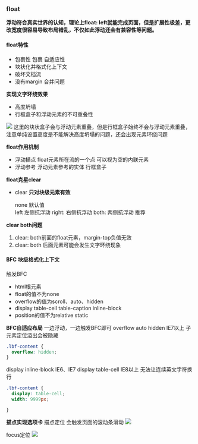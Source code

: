 ### float
**浮动符合真实世界的认知，理论上float: left就能完成页面，但是扩展性极差，更改宽度很容易导致布局错乱，不仅如此浮动还会有兼容性等问题。**

#### float特性
* 包裹性 包裹 自适应性
* 块状化并格式化上下文
* 破坏文档流
* 没有margin  合并问题

**实现文字环绕效果**
* 高度坍塌
* 行框盒子和浮动元素的不可重叠性


![](https://user-gold-cdn.xitu.io/2019/5/4/16a8198fa8bd2e4a?w=373&h=172&f=png&s=27204)
这里的块状盒子会与浮动元素重叠，但是行框盒子始终不会与浮动元素重叠，注意单纯设置高度是不能解决高度坍塌的问题，还会出现元素环绕问题


**float作用机制**
* 浮动描点 float元素所在流的一个点  可以视为空的内联元素
* 浮动参考 浮动元素参考的实体 行框盒子

**float克星clear**
* clear **只对块级元素有效**

    none 默认值  
    left 左侧抗浮动 
    right: 右侧抗浮动
    both: 两侧抗浮动 推荐

**clear both问题**
1. clear: both前面的float元素，margin-top负值无效
2. clear: both 后面元素可能会发生文字环绕现象 


#### BFC 块级格式化上下文

触发BFC
* html根元素
* float的值不为none
* overflow的值为scroll、auto、hidden
* display table-cell table-caption inline-block
* position的值不为relative static


**BFC自适应布局**
一边浮动，一边触发BFC即可
overflow auto hidden IE7以上  子元素定位溢出会被隐藏
```css
.lbf-content {
  overflow: hidden;
}
```
display inline-block IE6、IE7
display table-cell IE8以上
无法让连续英文字符换行
```css
.lbf-content {
  display: table-cell;
  width: 9999px;

}
```

**描点实现选项卡**
描点定位 会触发页面的滚动条滑动
![](https://user-gold-cdn.xitu.io/2019/5/4/16a81d0f4e678d62?w=603&h=644&f=png&s=76168)

focus定位
![](https://user-gold-cdn.xitu.io/2019/5/4/16a81d374a5189e0?w=859&h=924&f=png&s=103271)



